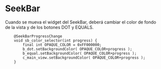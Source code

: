 # SeekBar

Cuando se mueva el widget del SeekBar, deberá cambiar el color de fondo de la vista y de los botones DOT y EQUALS.

```
    @SeekBarProgressChange
    void sb_color_selector(int progress) {
        final int OPAQUE_COLOR = 0xFF000000;
        b_dot.setBackgroundColor( OPAQUE_COLOR+progress );
        b_equal.setBackgroundColor( OPAQUE_COLOR+progress );
        c_main_view.setBackgroundColor( OPAQUE_COLOR+progress );
    }
```